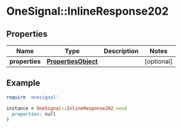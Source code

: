 # OneSignal::InlineResponse202

## Properties

| Name | Type | Description | Notes |
| ---- | ---- | ----------- | ----- |
| **properties** | [**PropertiesObject**](PropertiesObject.md) |  | [optional] |

## Example

```ruby
require 'onesignal'

instance = OneSignal::InlineResponse202.new(
  properties: null
)
```


